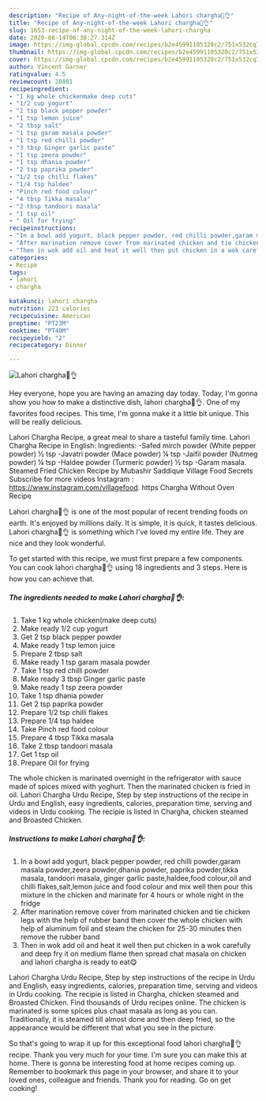 ```yaml
---
description: "Recipe of Any-night-of-the-week Lahori chargha🍴👌"
title: "Recipe of Any-night-of-the-week Lahori chargha🍴👌"
slug: 1653-recipe-of-any-night-of-the-week-lahori-chargha
date: 2020-08-14T06:38:27.314Z
image: https://img-global.cpcdn.com/recipes/b2e45991105328c2/751x532cq70/lahori-chargha🍴👌-recipe-main-photo.jpg
thumbnail: https://img-global.cpcdn.com/recipes/b2e45991105328c2/751x532cq70/lahori-chargha🍴👌-recipe-main-photo.jpg
cover: https://img-global.cpcdn.com/recipes/b2e45991105328c2/751x532cq70/lahori-chargha🍴👌-recipe-main-photo.jpg
author: Vincent Garner
ratingvalue: 4.5
reviewcount: 20801
recipeingredient:
- "1 kg whole chickenmake deep cuts"
- "1/2 cup yogurt"
- "2 tsp black pepper powder"
- "1 tsp lemon juice"
- "2 tbsp salt"
- "1 tsp garam masala powder"
- "1 tsp red chilli powder"
- "3 tbsp Ginger garlic paste"
- "1 tsp zeera powder"
- "1 tsp dhania powder"
- "2 tsp paprika powder"
- "1/2 tsp chilli flakes"
- "1/4 tsp haldee"
- "Pinch red food colour"
- "4 tbsp Tikka masala"
- "2 tbsp tandoori masala"
- "1 tsp oil"
- " Oil for frying"
recipeinstructions:
- "In a bowl add yogurt, black pepper powder, red chilli powder,garam masala powder,zeera powder,dhania powder, paprika powder,tikka masala, tandoori masala, ginger garlic paste,haldee,food colour,oil and chilli flakes,salt,lemon juice and food colour and mix well then pour this mixture in the chicken and marinate for 4 hours or whole night in the fridge"
- "After marination remove cover from marinated chicken and tie chicken legs with the help of rubber band then cover the whole chicken with help of aluminum foil and steam the chicken for 25-30 minutes then remove the rubber band"
- "Then in wok add oil and heat it well then put chicken in a wok carefully and deep fry it on medium flame then spread chat masala on chicken and lahori chargha is ready to eat😋"
categories:
- Recipe
tags:
- lahori
- chargha

katakunci: lahori chargha 
nutrition: 223 calories
recipecuisine: American
preptime: "PT23M"
cooktime: "PT40M"
recipeyield: "2"
recipecategory: Dinner

---
```



![Lahori chargha🍴👌](https://img-global.cpcdn.com/recipes/b2e45991105328c2/751x532cq70/lahori-chargha🍴👌-recipe-main-photo.jpg)

Hey everyone, hope you are having an amazing day today. Today, I'm gonna show you how to make a distinctive dish, lahori chargha🍴👌. One of my favorites food recipes. This time, I'm gonna make it a little bit unique. This will be really delicious.

Lahori Chargha Recipe, a great meal to share a tasteful family time. Lahori Chargha Recipe in English: Ingredients: -Safed mirch powder (White pepper powder) ½ tsp -Javatri powder (Mace powder) ¼ tsp -Jaifil powder (Nutmeg powder) ¼ tsp -Haldee powder (Turmeric powder) ½ tsp -Garam masala. Steamed Fried Chicken Recipe by Mubashir Saddique Village Food Secrets Subscribe for more videos Instagram : https://www.instagram.com/villagefood. https Chargha Without Oven Recipe

Lahori chargha🍴👌 is one of the most popular of recent trending foods on earth. It's enjoyed by millions daily. It is simple, it is quick, it tastes delicious. Lahori chargha🍴👌 is something which I've loved my entire life. They are nice and they look wonderful.


To get started with this recipe, we must first prepare a few components. You can cook lahori chargha🍴👌 using 18 ingredients and 3 steps. Here is how you can achieve that.

<!--inarticleads1-->

##### The ingredients needed to make Lahori chargha🍴👌:

1. Take 1 kg whole chicken(make deep cuts)
1. Make ready 1/2 cup yogurt
1. Get 2 tsp black pepper powder
1. Make ready 1 tsp lemon juice
1. Prepare 2 tbsp salt
1. Make ready 1 tsp garam masala powder
1. Take 1 tsp red chilli powder
1. Make ready 3 tbsp Ginger garlic paste
1. Make ready 1 tsp zeera powder
1. Take 1 tsp dhania powder
1. Get 2 tsp paprika powder
1. Prepare 1/2 tsp chilli flakes
1. Prepare 1/4 tsp haldee
1. Take Pinch red food colour
1. Prepare 4 tbsp Tikka masala
1. Take 2 tbsp tandoori masala
1. Get 1 tsp oil
1. Prepare  Oil for frying


The whole chicken is marinated overnight in the refrigerator with sauce made of spices mixed with yoghurt. Then the marinated chicken is fried in oil. Lahori Chargha Urdu Recipe, Step by step instructions of the recipe in Urdu and English, easy ingredients, calories, preparation time, serving and videos in Urdu cooking. The recipie is listed in Chargha, chicken steamed and Broasted Chicken. 

<!--inarticleads2-->

##### Instructions to make Lahori chargha🍴👌:

1. In a bowl add yogurt, black pepper powder, red chilli powder,garam masala powder,zeera powder,dhania powder, paprika powder,tikka masala, tandoori masala, ginger garlic paste,haldee,food colour,oil and chilli flakes,salt,lemon juice and food colour and mix well then pour this mixture in the chicken and marinate for 4 hours or whole night in the fridge
1. After marination remove cover from marinated chicken and tie chicken legs with the help of rubber band then cover the whole chicken with help of aluminum foil and steam the chicken for 25-30 minutes then remove the rubber band
1. Then in wok add oil and heat it well then put chicken in a wok carefully and deep fry it on medium flame then spread chat masala on chicken and lahori chargha is ready to eat😋


Lahori Chargha Urdu Recipe, Step by step instructions of the recipe in Urdu and English, easy ingredients, calories, preparation time, serving and videos in Urdu cooking. The recipie is listed in Chargha, chicken steamed and Broasted Chicken. Find thousands of Urdu recipes online. The chicken is marinated is some spices plus chaat masala as long as you can. Traditionally, it is steamed till almost done and then deep fried, so the appearance would be different that what you see in the picture. 

So that's going to wrap it up for this exceptional food lahori chargha🍴👌 recipe. Thank you very much for your time. I'm sure you can make this at home. There is gonna be interesting food at home recipes coming up. Remember to bookmark this page in your browser, and share it to your loved ones, colleague and friends. Thank you for reading. Go on get cooking!
